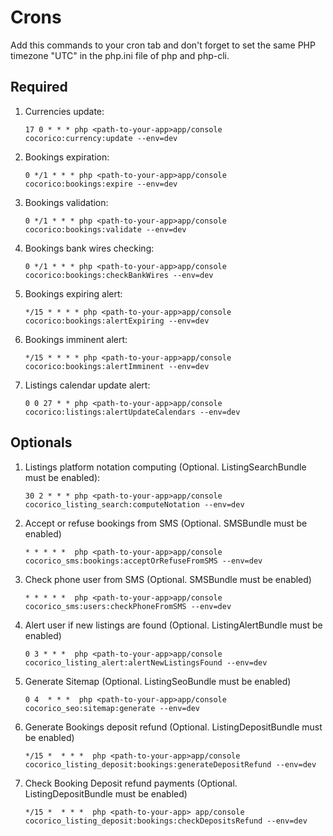 # Crons

Add this commands to your cron tab and don't forget to set the same PHP timezone "UTC" 
in  the php.ini file of php and php-cli.

## Required

1. Currencies update:

    `17 0 * * * php <path-to-your-app>app/console cocorico:currency:update --env=dev`

2. Bookings expiration:

    `0 */1 * * * php <path-to-your-app>app/console cocorico:bookings:expire --env=dev`

3. Bookings validation:

    `0 */1 * * * php <path-to-your-app>app/console cocorico:bookings:validate --env=dev`

4. Bookings bank wires checking:

    `0 */1 * * * php <path-to-your-app>app/console cocorico:bookings:checkBankWires --env=dev`

5. Bookings expiring alert:

    `*/15 * * * * php <path-to-your-app>app/console cocorico:bookings:alertExpiring --env=dev`

6. Bookings imminent alert:

    `*/15 * * * * php <path-to-your-app>app/console cocorico:bookings:alertImminent --env=dev`

7. Listings calendar update alert:

    `0 0 27 * * php <path-to-your-app>app/console cocorico:listings:alertUpdateCalendars --env=dev`


## Optionals

1. Listings platform notation computing (Optional. ListingSearchBundle must be enabled):
        
    `30 2 * * * php <path-to-your-app>app/console cocorico_listing_search:computeNotation --env=dev`
    
2. Accept or refuse bookings from SMS (Optional. SMSBundle must be enabled)
    
    `* * * * *  php <path-to-your-app>app/console cocorico_sms:bookings:acceptOrRefuseFromSMS --env=dev`

3. Check phone user from SMS (Optional. SMSBundle must be enabled)
    
    `* * * * *  php <path-to-your-app>app/console cocorico_sms:users:checkPhoneFromSMS --env=dev`

4. Alert user if new listings are found (Optional. ListingAlertBundle must be enabled)
    
    `0 3 * * *  php <path-to-your-app>app/console cocorico_listing_alert:alertNewListingsFound --env=dev`

5. Generate Sitemap (Optional. ListingSeoBundle must be enabled)
    
    `0 4  * * *  php <path-to-your-app>app/console cocorico_seo:sitemap:generate --env=dev`

6. Generate Bookings deposit refund (Optional. ListingDepositBundle must be enabled)
        
    `*/15 *  * * *  php <path-to-your-app>app/console cocorico_listing_deposit:bookings:generateDepositRefund --env=dev`
        
7. Check Booking Deposit refund payments (Optional. ListingDepositBundle must be enabled)
            
    `*/15 *  * * *  php <path-to-your-app> app/console cocorico_listing_deposit:bookings:checkDepositsRefund --env=dev`

